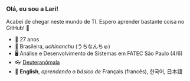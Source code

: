 ### Olá, eu sou a Lari!
Acabei de chegar neste mundo de TI. Espero aprender bastante coisa no GitHub! :beginner: 

- 🎂 27 anos 
- 👩 Brasileira, *uchinanchu* (うちなんちゅ) 
- 🖥️ Análise e Desenvolvimento de Sistemas em FATEC São Paulo (4/6)  
- 👓 [Deuteranômala](https://www.researchgate.net/profile/Ana-Calvo-10/publication/309004343/figure/fig4/AS:443889548042241@1482842923126/Figura-11-Simulacao-da-visao-dos-tricromatas-anomalos-com-deuteranomalia-placa.png)
- 💬 **English**, *aprendendo o básico de* Français (francês), 한국어, 日本語
